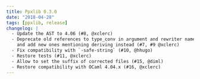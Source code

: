```yaml
---
title: Ppxlib 0.3.0
date: "2018-04-28"
tags: [ppxlib, release]
changelog: |
  - Update the AST to 4.06 (#8, @xclerc)
  - Deprecate old references to type_conv in argument and rewriter names
    and add new ones mentioning deriving instead (#7, #9 @xclerc)
  - Fix compatibility with `-safe-string` (#10, @hhugo)
  - Restore tests (#11, @xclerc)
  - Allow to set the suffix of corrected files (#15, @diml)
  - Restore compatibility with OCaml 4.04.x (#16, @xclerc)
---
```


